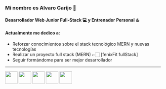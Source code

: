 ### Mi nombre es Alvaro Garijo 👋
#### Desarrollador Web Junior Full-Stack 💻  y Entrenador Personal ♨️


#### Actualmente me dedico a:


- Reforzar conocimientos sobre el stack tecnológico MERN y nuevas tecnologías 
- Realizar un proyecto full stack (MERN) 👉🏻 [fenixFit fullStack]
- Seguir formándome para ser mejor desarrollador 
___

<p>
<img src="https://encrypted-tbn0.gstatic.com/images?q=tbn:ANd9GcQ_tYaggzZtrVKys9HdormuKkMqVJq-MEAmAurUaMaeC-rVeFQ6b5Q2m6S1liToWzmADjY&usqp=CAU" alt="">
<img src="https://cdn.dribbble.com/users/66221/screenshots/1655593/html5.png" alt="">
<img src="https://soydigital.com/wp-content/uploads/2020/05/CSS3.jpg" alt="">
<img src="https://ih1.redbubble.net/image.726903102.2890/pp,840x830-pad,1000x1000,f8f8f8.u1.jpg" alt="">
<img src="https://www.muylinux.com/wp-content/uploads/2019/01/mongodb.png" alt="">
  
</p>


<style> 
  img {
  width: 40px;
  height: 40px
</style>

